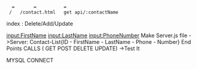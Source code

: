 <!-- NAV BAR ON TOP -->
<!-- Home - Contact - Search bar -->
      =       =          =
     /   /contact.html   get api/:contactName

index : Delete/Add/Update 
            <Form>
      <input:FirstName> 
      <input:LastName>
      <input:PhoneNumber>
            <Save>
Make Server.js file
->Server: Contact-List{ID - FirstName - LastName - Phone - Number} 
End Points CALLS ( GET POST DELETE UPDATE)
->Test It

MYSQL CONNECT




